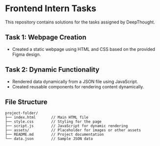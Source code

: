 # Frontend Intern Tasks

This repository contains solutions for the tasks assigned by DeepThought.

## **Task 1: Webpage Creation**
- Created a static webpage using HTML and CSS based on the provided Figma design.

## **Task 2: Dynamic Functionality**
- Rendered data dynamically from a JSON file using JavaScript.
- Created reusable components for rendering content dynamically.

## **File Structure**
```plaintext
project-folder/
├── index.html       // Main HTML file
├── style.css        // Styling for the page
├── script.js        // JavaScript for dynamic rendering
├── assets/          // Placeholder for images or other assets
├── README.md        // Project documentation
└── data.json        // Sample JSON data
